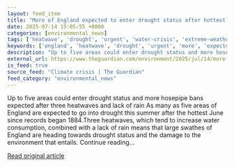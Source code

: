 ```yaml
---
layout: feed_item
title: "More of England expected to enter drought status after hottest June on record"
date: 2025-07-14 15:05:55 +0000
categories: [environmental_news]
tags: ['heatwave', 'drought', 'urgent', 'water-crisis', 'extreme-weather']
keywords: ['england', 'heatwave', 'drought', 'urgent', 'more', 'expected', 'water-crisis', 'extreme-weather']
description: "Up to five areas could enter drought status and more hosepipe bans expected after three heatwaves and lack of rain As many as five areas of England are expec..."
external_url: https://www.theguardian.com/environment/2025/jul/14/more-of-england-expected-to-enter-drought-status-after-hottest-june-on-record
is_feed: true
source_feed: "Climate crisis | The Guardian"
feed_category: "environmental_news"
---
```


Up to five areas could enter drought status and more hosepipe bans expected after three heatwaves and lack of rain As many as five areas of England are expected to go into drought this summer after the hottest June since records began 1884.Three heatwaves, which tend to increase water consumption, combined with a lack of rain means that large swathes of England are heading towards drought status and the damage to the environment that entails. Continue reading...

[Read original article](https://www.theguardian.com/environment/2025/jul/14/more-of-england-expected-to-enter-drought-status-after-hottest-june-on-record)
